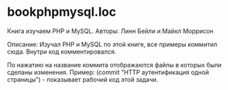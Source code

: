 # bookphpmysql.loc

Книга изучаем PHP и MySQL.
Авторы: Линн Бейли и Майкл Моррисон

Описание: Изучал PHP и MySQL по этой книге, все примеры коммитил сюда.
Внутри код комментировался.

По нажатию на название коммита отображаются файлы в которых были сделаны изменения. 
Пример: (commit "HTTP аутентификация одной страницы") - показывает рабочий код этой задачи. 
